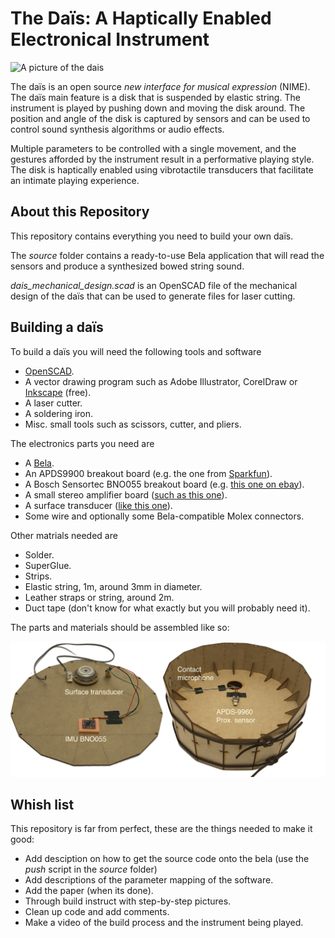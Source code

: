 # The Daïs: A Haptically Enabled Electronical Instrument

![A picture of the dais](images/dais.png)

The daïs is an open source *new interface for musical expression* (NIME).
The daïs main feature is a disk that is suspended by elastic string.
The instrument is played by pushing down and moving the disk around.
The position and angle of the disk is captured by sensors and can be used to control sound synthesis algorithms or audio effects.

Multiple parameters to be controlled with a single movement, and the gestures afforded by the instrument result in a performative playing style.
The disk is haptically enabled using vibrotactile transducers that facilitate an intimate playing experience.

## About this Repository

This repository contains everything you need to build your own daïs.

The *source* folder contains a ready-to-use Bela application that will read the sensors and produce a synthesized bowed string sound.

*dais_mechanical_design.scad* is an OpenSCAD file of the mechanical design of the daïs that can be used to generate files for laser cutting.

## Building a daïs

To build a daïs you will need the following tools and software

* [OpenSCAD](https://www.openscad.org/downloads.html).
* A vector drawing program such as Adobe Illustrator, CorelDraw or [Inkscape](https://inkscape.org/) (free).
* A laser cutter.
* A soldering iron.
* Misc. small tools such as scissors, cutter, and pliers.

The electronics parts you need are

* A [Bela](https://bela.io/).
* An APDS9900 breakout board (e.g. the one from [Sparkfun](https://www.sparkfun.com/products/12787)).
* A Bosch Sensortec BNO055 breakout board (e.g. [this one on ebay](https://www.ebay.com/itm/BNO055-MCU-9DOF-Intelligent-9Axis-Attitude-Sensor-Angle-gyroscope-Accelerometer/323248036779?hash=item4b43159bab:g:lzUAAOSwFUxa8rDp)).
* A small stereo amplifier board ([such as this one](https://www.banggood.com/TPA3118-2x30W-8-26V-DC-Stereo-Bluetooth-Digital-Amplifier-Board-p-1095250.html?rmmds=search&cur_warehouse=CN)).
* A surface transducer ([like this one](https://www.sparkfun.com/products/10975)).
* Some wire and optionally some Bela-compatible Molex connectors.

Other matrials needed are

* Solder.
* SuperGlue.
* Strips.
* Elastic string, 1m, around 3mm in diameter.
* Leather straps or string, around 2m.
* Duct tape (don't know for what exactly but you will probably need it).

The parts and materials should be assembled like so:

![Picture with an overview of the placements of the parts](images/parts_overview.jpg)

## Whish list

This repository is far from perfect, these are the things needed to make it good:

* Add desciption on how to get the source code onto the bela (use the *push* script in the *source* folder)
* Add descriptions of the parameter mapping of the software.
* Add the paper (when its done).
* Through build instruct with step-by-step pictures.
* Clean up code and add comments.
* Make a video of the build process and the instrument being played.
